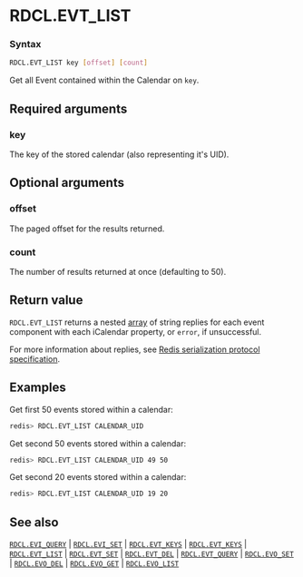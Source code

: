 # RDCL.EVT_LIST

### Syntax
```bash
RDCL.EVT_LIST key [offset] [count]
```

Get all Event contained within the Calendar on `key`.

## Required arguments

### key
The key of the stored calendar (also representing it's UID).

## Optional arguments

### offset
The paged offset for the results returned.

### count
The number of results returned at once (defaulting to 50).

## Return value 

`RDCL.EVT_LIST` returns a nested [array](https://redis.io/docs/reference/protocol-spec/#arrays) of string replies for each event component with each iCalendar property, or `error`, if unsuccessful.

For more information about replies, see [Redis serialization protocol specification](https://redis.io/docs/reference/protocol-spec).

## Examples

Get first 50 events stored within a calendar:
```bash
redis> RDCL.EVT_LIST CALENDAR_UID
```

Get second 50 events stored within a calendar:
```bash
redis> RDCL.EVT_LIST CALENDAR_UID 49 50
```

Get second 20 events stored within a calendar:
```bash
redis> RDCL.EVT_LIST CALENDAR_UID 19 20
```

## See also

[`RDCL.EVI_QUERY`](rdcl.evi_query.md) | [`RDCL.EVI_SET`](rdcl.evi_set.md) | [`RDCL.EVT_KEYS`](rdcl.evt_keys.md) | [`RDCL.EVT_KEYS`](rdcl.evt_keys.md) | [`RDCL.EVT_LIST`](rdcl.evt_list.md) | [`RDCL.EVT_SET`](rdcl.evt_set.md) | [`RDCL.EVT_DEL`](rdcl.evt_del.md) | [`RDCL.EVT_QUERY`](rdcl.evt_query.md) | [`RDCL.EVO_SET`](rdcl.evo_set.md) | [`RDCL.EVO_DEL`](rdcl.evo_del.md) | [`RDCL.EVO_GET`](rdcl.evo_get.md) | [`RDCL.EVO_LIST`](rdcl.evo_list.md)
